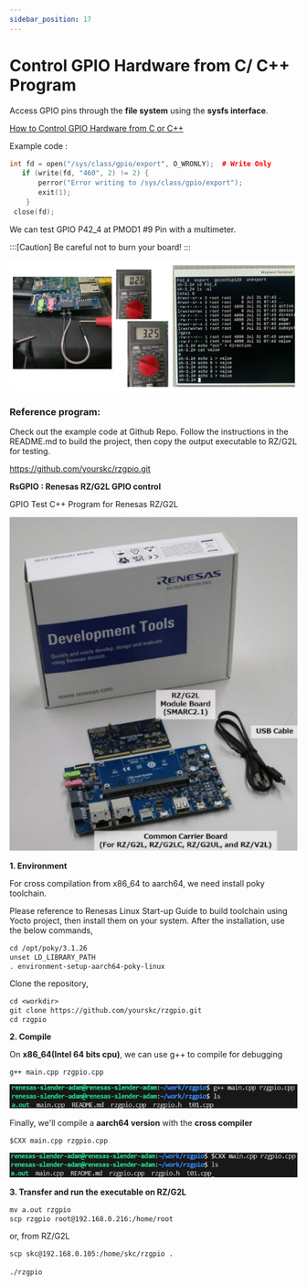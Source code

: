 ```yaml
---
sidebar_position: 17
---
```


# Control GPIO Hardware from C/ C++ Program
Access GPIO pins through the **file system** using the **sysfs interface**.  

[How to Control GPIO Hardware from C or C++](https://www.ics.com/blog/how-control-gpio-hardware-c-or-c)

Example code :

```cpp
int fd = open("/sys/class/gpio/export", O_WRONLY);  # Write Only
   if (write(fd, "460", 2) != 2) {
       perror("Error writing to /sys/class/gpio/export");
       exit(1);
    }
 close(fd);
```

We can test GPIO P42_4 at PMOD1 #9 Pin with a multimeter.

:::[Caution] Be careful not to burn your board! :::

![](../img/gp03_01.png)

### **Reference program:**

Check out the example code at Github Repo. Follow the instructions in the README.md to build the project, then copy the output executable to RZ/G2L for testing.

https://github.com/yourskc/rzgpio.git

**RsGPIO : Renesas RZ/G2L GPIO control**

GPIO Test C++ Program for Renesas RZ/G2L

![](../img/gp03_02.png)

**1. Environment**

For cross compilation from x86_64 to aarch64, we need install poky toolchain.

Please reference to Renesas Linux Start-up Guide to build toolchain using Yocto project, then install them on your system. After the installation, use the below commands,

```
cd /opt/poky/3.1.26
unset LD_LIBRARY_PATH
. environment-setup-aarch64-poky-linux
```

Clone the repository,

```
cd <workdir>
git clone https://github.com/yourskc/rzgpio.git
cd rzgpio
```

**2. Compile**

On **x86_64(Intel 64 bits cpu)**, we can use g++ to compile for debugging

```
g++ main.cpp rzgpio.cpp
```

![](../img/gp03_03.png)

Finally, we'll compile a **aarch64 version** with the **cross compiler**

```
$CXX main.cpp rzgpio.cpp
```

![](../img/gp03_04.png)

**3. Transfer and run the executable on RZ/G2L**

```
mv a.out rzgpio
scp rzgpio root@192.168.0.216:/home/root
```

or, from RZ/G2L

```
scp skc@192.168.0.105:/home/skc/rzgpio .

./rzgpio
```